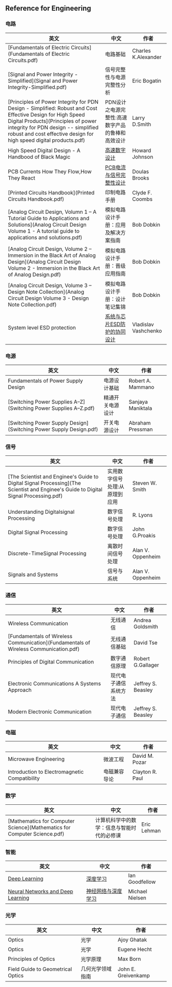 ## Reference for Engineering

### 电路

| 英文                                                         | 中文                                             | 作者                 |
| ------------------------------------------------------------ | ------------------------------------------------ | -------------------- |
| [Fundamentals of Electric Circuits](Fundamentals of Electric Circuits.pdf) | 电路基础 |Charles K.Alexander|
| [Signal and Power Integrity - Simplified](Signal and Power Integrity-Simplified.pdf) | 信号完整性与电源完整性分析                       | Eric Bogatin         |
| [Principles of Power Integrity for PDN Design - Simplified: Robust and Cost Effective Design for High Speed Digital Products](Principles of power integrity for PDN design -- simplified robust and cost effective design for high speed digital products.pdf) | PDN设计之电源完整性:高速数字产品的鲁棒和高效设计 | Larry D.Smith        |
| High Speed Digital Design - A Handbood of Black Magic        | [高速数字设计](高速数字设计.pdf)                       | Howard Johnson       |
| PCB Currents How They Flow,How They React                    | [PCB电流与信号完整性设计](PCB电流与信号完整性设计.pdf)      | Doulas Brooks        |
| [Printed Circuits Handbook](Printed Circuits Handbook.pdf)   | 印制电路手册                                     | Clyde F. Coombs      |
| [Analog Circuit Design, Volumn 1 – A Tutorial Guide to Applications and Solutions](Analog Circuit Design Volume 1 - A tutorial guide to applications and solutions.pdf) | 模拟电路设计手册：应用及解决方案指南             | Bob Dobkin           |
| [Analog Circuit Design, Volume 2 – Immersion in the Black Art of Analog Design](Analog Circuit Design Volume 2 - Immersion in the Black Art of Analog Design.pdf) | 模拟电路设计手册：晋级应用指南                   | Bob Dobkin           |
| [Analog Circuit Design, Volume 3 – Design Note Collection](Analog Circuit Design Volume 3 - Design Note Collection.pdf) | 模拟电路设计手册：设计笔记集锦                   | Bob Dobkin           |
| System level ESD protection                                  | [系统与芯片ESD防护的协同设计](系统与芯片ESD防护的协同设计.pdf) | Vladislav Vashchenko |

### 电源

| 英文                                                         | 中文             | 作者              |
| ------------------------------------------------------------ | ---------------- | ----------------- |
| Fundamentals of Power Supply Design                          | 电源设计基础     | Robert A. Mammano |
| [Switching Power Supplies A–Z](Switching Power Supplies A–Z.pdf) | 精通开关电源设计 | Sanjaya Maniktala |
| [Switching Power Supply Design](Switching Power Supply Design.pdf) | 开关电源设计     | Abraham Pressman  |

### 信号

| 英文                                                         | 中文                          | 作者              |
| ------------------------------------------------------------ | ----------------------------- | ----------------- |
| [The Scientist and Enginee's Guide to Digital Signal Processing](The Scientist and Enginee's Guide to Digital Signal Processing.pdf) | 实用数字信号处理:从原理到应用 | Steven W. Smith   |
| Understanding Digitalsignal Processing                       | 数字信号处理                  | R. Lyons          |
| Digital Signal Processing                                    | 数字信号处理                  | John G.Proakis    |
| Discrete-TimeSignal Processing                               | 离散时间信号处理              | Alan V. Oppenheim |
| Signals  and Systems                                         | 信号与系统                    | Alan V. Oppenheim |

### 通信

| 英文                                                         | 中文                 | 作者               |
| ------------------------------------------------------------ | -------------------- | ------------------ |
| Wireless Communication                                       | 无线通信             | Andrea Goldsmith   |
| [Fundamentals of Wireless Communication](Fundamentals of Wireless Communication.pdf) | 无线通信基础         | David Tse          |
| Principles of Digital Communication                          | 数字通信原理         | Robert G.Gallager  |
| Electronic Communications A Systems Approach                 | 现代电子通信系统方法 | Jeffrey S. Beasley |
| Modern Electronic Communication                              | 现代电子通信         | Jeffrey S. Beasley |

### 电磁

| 英文                                          | 中文         | 作者            |
| --------------------------------------------- | ------------ | --------------- |
| Microwave Engineering                         | 微波工程     | David M. Pozar  |
| Introduction to Electromagnetic Compatibility | 电磁兼容导论 | Clayton R. Paul |

### 数学

| 英文                                                         | 中文                                       | 作者        |
| ------------------------------------------------------------ | ------------------------------------------ | ----------- |
| [Mathematics for Computer Science](Mathematics for Computer Science.pdf) | 计算机科学中的数学：信息与智能时代的必修课 | Eric Lehman |

### 智能

| 英文                                                         | 中文                                         | 作者            |
| ------------------------------------------------------------ | -------------------------------------------- | --------------- |
| [Deep Learning](https://www.deeplearningbook.org/)           | [深度学习](深度学习.pdf)                     | Ian Goodfellow  |
| [Neural Networks and Deep Learning](http://neuralnetworksanddeeplearning.com) | [神经网络与深度学习](神经网络与深度学习.pdf) | Michael Nielsen |

### 光学

| 英文                              | 中文             | 作者                |
| --------------------------------- | ---------------- | ------------------- |
| Optics                            | 光学             | Ajoy Ghatak         |
| Optics                            | 光学             | Eugene Hecht        |
| Principles of Optics              | 光学原理         | Max Born            |
| Field Guide to Geometrical Optics | 几何光学领域指南 | John E. Greivenkamp |